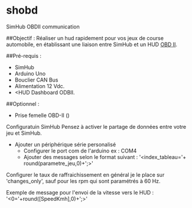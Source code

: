 # shobd
SimHub OBDII communication

##Objectif :
Réaliser un hud rapidement pour vos jeux de course automobile, en établissant une liaison entre SimHub et un HUD [OBD II](https://en.wikipedia.org/wiki/On-board_diagnostics#OBD-II).

##Pré-requis :

- SimHub
- Arduino Uno
- Bouclier CAN Bus
- Alimentation 12 Vdc.
- <HUD Dashboard ODBII.
   
##Optionnel :

- Prise femelle OBD-II ()

Configuratuin SimHub
Pensez à activer le partage de données entre votre jeu et SimHub.

* Ajouter un périphérique série personalisé
   * Configurer le port com de l'arduino ex : COM4
   * Ajouter des messages selon le format suivant :
         '<index_tableau='+ round(parametre_jeu,0)+';>'
     
Configurer le taux de raffraichissement en général je le place sur 'changes_only', sauf pour les rpm qui sont paramétrés à 60 Hz.

Exemple de message pour l'envoi de la vitesse vers le HUD : '<0='+round([SpeedKmh],0)+';>'


